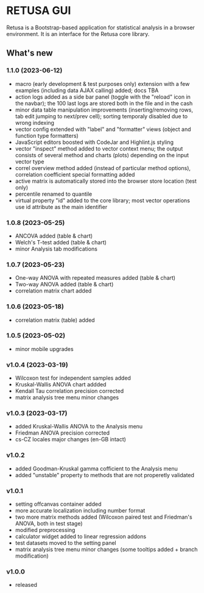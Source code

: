 # RETUSA GUI

Retusa is a Bootstrap-based application for statistical analysis in a browser environment. It is an interface for the Retusa core library.

## What's new

### 1.1.0 (2023-06-12)

- macro (early development & test purposes only) extension with a few examples (including data AJAX calling) added; docs TBA
- action logs added as a side bar panel (toggle with the "reload" icon in the navbar); the 100 last logs are stored both in the file and in the cash
- minor data table manipulation improvements (inserting/removing rows, tab edit jumping to next/prev cell); sorting temporaly disabled due to wrong indexing
- vector config extended with "label" and "formatter" views (object and function type formatters)
- JavaScript editors boosted with CodeJar and Highlint.js styling
- vector "inspect" method added to vector context menu; the output consists of several method and charts (plots) depending on the input vector type
- correl overview method added (instead of particular method options), correlation coefficient special formatting added
- active matrix is automatically stored into the browser store location (test only)
- percentile renamed to quantile
- virtual property "id" added to the core library; most vector operations use id attribute as the main identifier

### 1.0.8 (2023-05-25)

- ANCOVA added (table & chart)
- Welch's T-test added (table & chart)
- minor Analysis tab modifications

### 1.0.7 (2023-05-23)

- One-way ANOVA with repeated measures added (table & chart)
- Two-way ANOVA added (table & chart)
- correlation matrix chart added

### 1.0.6 (2023-05-18)

- correlation matrix (table) added

### 1.0.5 (2023-05-02)

- minor mobile upgrades

### v1.0.4 (2023-03-19)

- Wilcoxon test for independent samples added
- Kruskal-Wallis ANOVA chart addded
- Kendall Tau correlation precision corrected
- matrix analysis tree menu minor changes

### v1.0.3 (2023-03-17)

- added Kruskal-Wallis ANOVA to the Analysis menu
- Friedman ANOVA precision corrected
- cs-CZ locales major changes (en-GB intact)

### v1.0.2

- added Goodman-Kruskal gamma cofficient to the Analysis menu
- added "unstable" property to methods that are not properetly validated

### v1.0.1

- setting offcanvas container added
- more accurate localization including number format
- two more matrix methods added (Wilcoxon paired test and Friedman's ANOVA, both in test stage)
- modified preprocessing
- calculator widget added to linear regression addons
- test datasets moved to the setting panel
- matrix analysis tree menu minor changes (some tooltips added + branch modification)

### v1.0.0

- released
